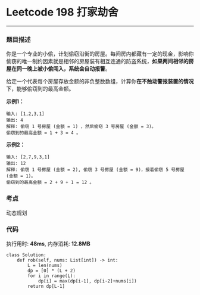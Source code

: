 # Leetcode 198 打家劫舍
***
### 题目描述
你是一个专业的小偷，计划偷窃沿街的房屋。每间房内都藏有一定的现金，影响你偷窃的唯一制约因素就是相邻的房屋装有相互连通的防盗系统，**如果两间相邻的房屋在同一晚上被小偷闯入，系统会自动报警**。

给定一个代表每个房屋存放金额的非负整数数组，计算你**在不触动警报装置的情况**下，能够偷窃到的最高金额。

**示例1：**

	输入: [1,2,3,1]
	输出: 4
	解释: 偷窃 1 号房屋 (金额 = 1) ，然后偷窃 3 号房屋 (金额 = 3)。
	偷窃到的最高金额 = 1 + 3 = 4 。

	
**示例2：**

	输入: [2,7,9,3,1]
	输出: 12
	解释: 偷窃 1 号房屋 (金额 = 2), 偷窃 3 号房屋 (金额 = 9)，接着偷窃 5 号房屋 (金额 = 1)。
	偷窃到的最高金额 = 2 + 9 + 1 = 12 。


### 考点

动态规划


### 代码
执行用时: **48ms**, 内存消耗: **12.8MB**

```
class Solution:
    def rob(self, nums: List[int]) -> int:
        L = len(nums)
        dp = [0] * (L + 2)
        for i in range(L):
            dp[i] = max(dp[i-1], dp[i-2]+nums[i])
        return dp[L-1]
```
